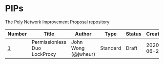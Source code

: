 # PIPs
The Poly Network Improvement Proposal repository

Number| Title | Author | Type | Status | Created
---|---|---|---|---|---
[1](PIPS/pip-1.md) | Permissionless Duo LockProxy | John Wong (@jwheur) | Standard | Draft | 2020-06-23

